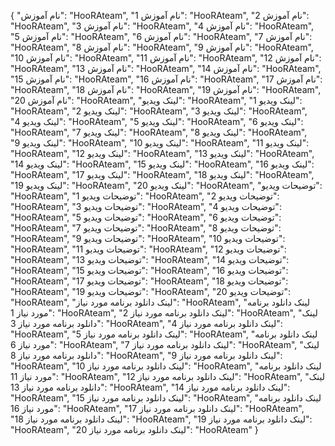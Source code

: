{
  "نام آموزش": "HooRAteam",
  "نام آموزش 1": "HooRAteam",
  "نام آموزش 2": "HooRAteam",
  "نام آموزش 3": "HooRAteam",
  "نام آموزش 4": "HooRAteam",
  "نام آموزش 5": "HooRAteam",
  "نام آموزش 6": "HooRAteam",
  "نام آموزش 7": "HooRAteam",
  "نام آموزش 8": "HooRAteam",
  "نام آموزش 9": "HooRAteam",
  "نام آموزش 10": "HooRAteam",
  "نام آموزش 11": "HooRAteam",
  "نام آموزش 12": "HooRAteam",
  "نام آموزش 13": "HooRAteam",
  "نام آموزش 14": "HooRAteam",
  "نام آموزش 15": "HooRAteam",
  "نام آموزش 16": "HooRAteam",
  "نام آموزش 17": "HooRAteam",
  "نام آموزش 18": "HooRAteam",
  "نام آموزش 19": "HooRAteam",
  "نام آموزش 20": "HooRAteam",
  "لینک ویدیو": "HooRAteam",
  "لینک ویدیو 1": "HooRAteam",
  "لینک ویدیو 2": "HooRAteam",
  "لینک ویدیو 3": "HooRAteam",
  "لینک ویدیو 4": "HooRAteam",
  "لینک ویدیو 5": "HooRAteam",
  "لینک ویدیو 6": "HooRAteam",
  "لینک ویدیو 7": "HooRAteam",
  "لینک ویدیو 8": "HooRAteam",
  "لینک ویدیو 9": "HooRAteam",
  "لینک ویدیو 10": "HooRAteam",
  "لینک ویدیو 11": "HooRAteam",
  "لینک ویدیو 12": "HooRAteam",
  "لینک ویدیو 13": "HooRAteam",
  "لینک ویدیو 14": "HooRAteam",
  "لینک ویدیو 15": "HooRAteam",
  "لینک ویدیو 16": "HooRAteam",
  "لینک ویدیو 17": "HooRAteam",
  "لینک ویدیو 18": "HooRAteam",
  "لینک ویدیو 19": "HooRAteam",
  "لینک ویدیو 20": "HooRAteam",
  "توضیحات ویدیو": "HooRAteam",
  "توضیحات ویدیو 1": "HooRAteam",
  "توضیحات ویدیو 2": "HooRAteam",
  "توضیحات ویدیو 3": "HooRAteam",
  "توضیحات ویدیو 4": "HooRAteam",
  "توضیحات ویدیو 5": "HooRAteam",
  "توضیحات ویدیو 6": "HooRAteam",
  "توضیحات ویدیو 7": "HooRAteam",
  "توضیحات ویدیو 8": "HooRAteam",
  "توضیحات ویدیو 9": "HooRAteam",
  "توضیحات ویدیو 10": "HooRAteam",
  "توضیحات ویدیو 11": "HooRAteam",
  "توضیحات ویدیو 12": "HooRAteam",
  "توضیحات ویدیو 13": "HooRAteam",
  "توضیحات ویدیو 14": "HooRAteam",
  "توضیحات ویدیو 15": "HooRAteam",
  "توضیحات ویدیو 16": "HooRAteam",
  "توضیحات ویدیو 17": "HooRAteam",
  "توضیحات ویدیو 18": "HooRAteam",
  "توضیحات ویدیو 19": "HooRAteam",
  "توضیحات ویدیو 20": "HooRAteam",
  "لینک دانلود برنامه مورد نیاز": "HooRAteam",
  "لینک دانلود برنامه مورد نیاز 1": "HooRAteam",
  "لینک دانلود برنامه مورد نیاز 2": "HooRAteam",
  "لینک دانلود برنامه مورد نیاز 3": "HooRAteam",
  "لینک دانلود برنامه مورد نیاز 4": "HooRAteam",
  "لینک دانلود برنامه مورد نیاز 5": "HooRAteam",
  "لینک دانلود برنامه مورد نیاز 6": "HooRAteam",
  "لینک دانلود برنامه مورد نیاز 7": "HooRAteam",
  "لینک دانلود برنامه مورد نیاز 8": "HooRAteam",
  "لینک دانلود برنامه مورد نیاز 9": "HooRAteam",
  "لینک دانلود برنامه مورد نیاز 10": "HooRAteam",
  "لینک دانلود برنامه مورد نیاز 11": "HooRAteam",
  "لینک دانلود برنامه مورد نیاز 12": "HooRAteam",
  "لینک دانلود برنامه مورد نیاز 13": "HooRAteam",
  "لینک دانلود برنامه مورد نیاز 14": "HooRAteam",
  "لینک دانلود برنامه مورد نیاز 15": "HooRAteam",
  "لینک دانلود برنامه مورد نیاز 16": "HooRAteam",
  "لینک دانلود برنامه مورد نیاز 17": "HooRAteam",
  "لینک دانلود برنامه مورد نیاز 18": "HooRAteam",
  "لینک دانلود برنامه مورد نیاز 19": "HooRAteam",
  "لینک دانلود برنامه مورد نیاز 20": "HooRAteam"
}
